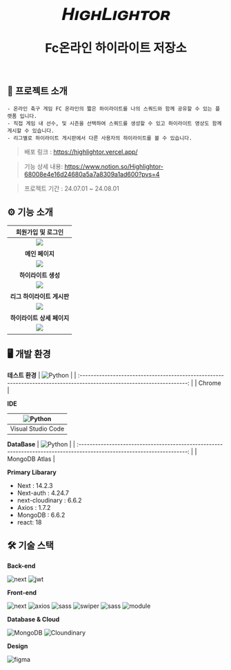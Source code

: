 <div align="center">
  <br />
  <img src="./app/Icon.svg" width=50%>
  <br />

# Fc온라인 하이라이트 저장소

</div>

<br />

## 🏁 프로젝트 소개

```
- 온라인 축구 게임 FC 온라인의 짧은 하이라이트를 나의 스쿼드와 함께 공유할 수 있는 플랫폼 입니다.
- 직접 게임 내 선수, 및 시즌을 선택하여 스쿼드를 생성할 수 있고 하이라이트 영상도 함께 게시할 수 있습니다.
- 리그별로 하이라이트 게시판에서 다른 사용자의 하이라이트를 볼 수 있습니다.
```

> 배포 링크 : https://highlightor.vercel.app/

> 기능 상세 내용: https://www.notion.so/Highlightor-68008e4e16d24680a5a7a8309a1ad600?pvs=4

> 프로젝트 기간 : 24.07.01 ~ 24.08.01

<div id="2"></div>

## ⚙ 기능 소개

|                                                                                                                                                                                         회원가입 및 로그인                                                                                                                                                                                         |
| :------------------------------------------------------------------------------------------------------------------------------------------------------------------------------------------------------------------------------------------------------------------------------------------------------------------------------------------------------------------------------------------------: |
|                    <img width='100%' src="https://prod-files-secure.s3.us-west-2.amazonaws.com/e3c7d456-8abb-4c53-9e1a-cfaa34716ac0/b3d64b0c-2d13-483b-979c-d47bba435e94/ezgif.com-video-to-gif-converter.gif"/>                    |
|                                                                                                                                                                                          **메인 페이지**                                                                                                                                                                                           |
|                          <img width='100%' src='https://file.notion.so/f/f/e3c7d456-8abb-4c53-9e1a-cfaa34716ac0/89c9b1b5-5bd7-453a-a0cf-fc7f9b647062/%EB%A9%94%EC%9D%B8.gif?table=block&id=b5ca5479-023d-49da-b064-e7d2ceccb5ac&spaceId=e3c7d456-8abb-4c53-9e1a-cfaa34716ac0&expirationTimestamp=1723600800000&signature=9K1QayJufzlbi9AbLw93wMQvhRSvEwPENcmHAuTVYYg' />                           |
|                                                                                                                                                                                        **하이라이트 생성**                                                                                                                                                                                         |
|                                <img width='100%' src='https://file.notion.so/f/f/e3c7d456-8abb-4c53-9e1a-cfaa34716ac0/53744672-19ea-49d5-9963-2817b3e3376c/upload.gif?table=block&id=5ac95e5f-8078-404a-98b8-6681be18e134&spaceId=e3c7d456-8abb-4c53-9e1a-cfaa34716ac0&expirationTimestamp=1723600800000&signature=eNRgzqdFj3KcknQBALlBHWPlEZUb68tfCsNaMZj0eGQ' />                                 |
|                                                                                                                                                                                     **리그 하이라이트 게시판**                                                                                                                                                                                     |
|                                 <img width='100%' src='https://file.notion.so/f/f/e3c7d456-8abb-4c53-9e1a-cfaa34716ac0/43511bc9-0af7-4030-9fa7-7943ab203de5/board.gif?table=block&id=de1eeb81-9da4-4621-93c2-88c88f8e4034&spaceId=e3c7d456-8abb-4c53-9e1a-cfaa34716ac0&expirationTimestamp=1723600800000&signature=wF4dt20ewjbMPP4Omuyr45tRebO9uG5Q-VVz4RQqToM' />                                 |
|                                                                                                                                                                                     **하이라이트 상세 페이지**                                                                                                                                                                                     |
| <img width='100%' src='https://file.notion.so/f/f/e3c7d456-8abb-4c53-9e1a-cfaa34716ac0/629deab4-0f2e-4794-8148-28fc53bd5d73/Highlightor-Chrome2024-08-1215-53-21-ezgif.com-video-to-gif-converter.gif?table=block&id=eba65ee5-8fb0-4c46-8417-08fc6b7ec35f&spaceId=e3c7d456-8abb-4c53-9e1a-cfaa34716ac0&expirationTimestamp=1723600800000&signature=HfS3_-eKMSaX702LGgJx4QErSwu9DGDnXZiZXkxaNns' /> |

<div id="3"></div>

## 🖥️ 개발 환경

**테스트 환경**
| <img src="https://upload.wikimedia.org/wikipedia/commons/thumb/e/e1/Google_Chrome_icon_%28February_2022%29.svg/600px-Google_Chrome_icon_%28February_2022%29.svg.png" alt="Python" width="50px" height="50px" /> |
| :---------------------------------------------------------------------------------------------------------------------: |
| Chrome |

**IDE**

| <img src="https://cdn.icon-icons.com/icons2/2107/PNG/512/file_type_vscode_icon_130084.png" alt="Python" width="50px" height="50px" /> |
| :-----------------------------------------------------------------------------------------------------------------------------------: |
|                                                          Visual Studio Code                                                           |

**DataBase**
| <img src="https://webassets.mongodb.com/_com_assets/cms/live-import-qohpn03bee.png" alt="Python" width="50px" height="50px" /> |
| :---------------------------------------------------------------------------------------------------------------------: |
| MongoDB Atlas |

**Primary Libarary**

- Next : 14.2.3
- Next-auth : 4.24.7
- next-cloudinary : 6.6.2
- Axios : 1.7.2
- MongoDB : 6.6.2
- react: 18

## 🛠 기술 스택

**Back-end**

![next](https://img.shields.io/badge/Next-000000?style=for-the-badge&logo=nextdotjs&logoColor=ffffff) ![jwt](https://img.shields.io/badge/JWT-yellow?style=for-the-badge&logo=JsonWebTokens&logoColor=ffffff)

**Front-end**

![next](https://img.shields.io/badge/Next-000000?style=for-the-badge&logo=nextdotjs&logoColor=ffffff) ![axios](https://img.shields.io/badge/axios-4FC08D?style=for-the-badge&logo=axios&logoColor=white) ![sass](https://img.shields.io/badge/scss-FF3399?style=for-the-badge&logo=sass&logoColor=white) ![swiper](https://img.shields.io/badge/swiper-blue?style=for-the-badge&logo=swiper&logoColor=white) ![sass](https://img.shields.io/badge/scss-FF3399?style=for-the-badge&logo=sass&logoColor=white) ![module](https://img.shields.io/badge/css_modules-tomato?style=for-the-badge&logo=cssmodules&logoColor=FFFFFF)

**Database & Cloud**

![MongoDB](https://img.shields.io/badge/mongoDB-47A248?style=for-the-badge&logo=MongoDB&logoColor=white) ![Cloundinary](https://img.shields.io/badge/Cloudinary-3448C5?style=for-the-badge&logo=cloudinary&logoColor=white)

**Design**

![figma](https://img.shields.io/badge/figma-F24E1E?style=for-the-badge&logo=figma&logoColor=white)
